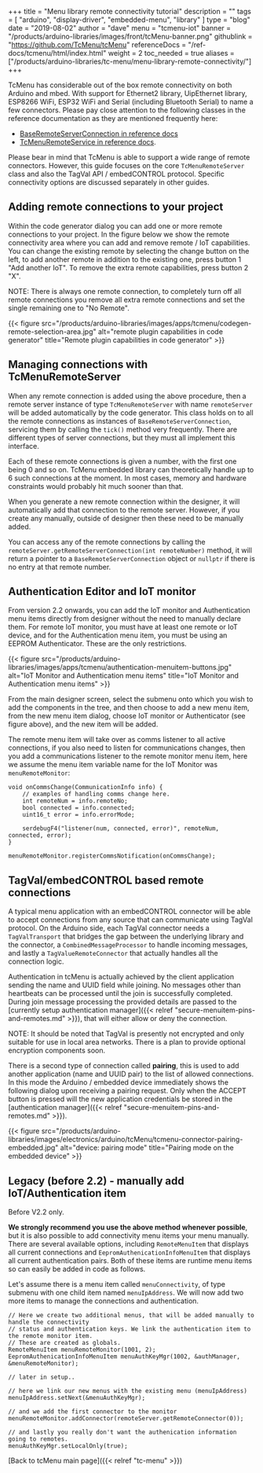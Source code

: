 +++
title = "Menu library remote connectivity tutorial"
description = ""
tags = [ "arduino", "display-driver", "embedded-menu", "library" ]
type = "blog"
date = "2019-08-02"
author =  "dave"
menu = "tcmenu-iot"
banner = "/products/arduino-libraries/images/front/tcMenu-banner.png"
githublink = "https://github.com/TcMenu/tcMenu"
referenceDocs = "/ref-docs/tcmenu/html/index.html"
weight = 2
toc_needed = true
aliases = ["/products/arduino-libraries/tc-menu/menu-library-remote-connectivity/"]
+++

TcMenu has considerable out of the box remote connectivity on both Arduino and mbed. With support for Ethernet2 library, UipEthernet library, ESP8266 WiFi, ESP32 WiFi and Serial (including Bluetooth Serial) to name a few connectors. Please pay close attention to the following classes in the reference documentation as they are mentioned frequently here: 

* [BaseRemoteServerConnection in reference docs](https://www.thecoderscorner.com/ref-docs/tcmenu/html/classtcremote_1_1_base_remote_server_connection.html)
* [TcMenuRemoteService in reference docs](https://www.thecoderscorner.com/ref-docs/tcmenu/html/classtcremote_1_1_tc_menu_remote_server.html).

Please bear in mind that TcMenu is able to support a wide range of remote connectors. However, this guide focuses on the core `TcMenuRemoteServer` class and also the TagVal API / embedCONTROL protocol. Specific connectivity options are discussed separately in other guides.

## Adding remote connections to your project

Within the code generator dialog you can add one or more remote connections to your project. In the figure below we show the remote connectivity area where you can add and remove remote / IoT capabilities. You can change the existing remote by selecting the change button on the left, to add another remote in addition to the existing one, press button 1 "Add another IoT". To remove the extra remote capabilities, press button 2 "X". 

NOTE: There is always one remote connection, to completely turn off all remote connections you remove all extra remote connections and set the single remaining one to "No Remote".

{{< figure src="/products/arduino-libraries/images/apps/tcmenu/codegen-remote-selection-area.jpg" alt="remote plugin capabilities in code generator" title="Remote plugin capabilities in code generator" >}}

## Managing connections with TcMenuRemoteServer

When any remote connection is added using the above procedure, then a remote server instance of type `TcMenuRemoteServer` with name `remoteServer` will be added automatically by the code generator. This class holds on to all the remote connections as instances of `BaseRemoteServerConnection`, servicing them by calling the `tick()` method very frequently. There are different types of server connections, but they must all implement this interface.

Each of these remote connections is given a number, with the first one being 0 and so on. TcMenu embedded library can theoretically handle up to 6 such connections at the moment. In most cases, memory and hardware constraints would probably hit much sooner than that.

When you generate a new remote connection within the designer, it will automatically add that connection to the remote server. However, if you create any manually, outside of designer then these need to be manually added.

You can access any of the remote connections by calling the `remoteServer.getRemoteServerConnection(int remoteNumber)` method, it will return a pointer to a  `BaseRemoteServerConnection` object or `nullptr` if there is no entry at that remote number.

## Authentication Editor and IoT monitor

From version 2.2 onwards, you can add the IoT monitor and Authentication menu items directly from designer without the need to manually declare them. For remote IoT monitor, you must have at least one remote or IoT device, and for the Authentication menu item, you must be using an EEPROM Authenticator. These are the only restrictions.

{{< figure src="/products/arduino-libraries/images/apps/tcmenu/authentication-menuitem-buttons.jpg" alt="IoT Monitor and Authentication menu items" title="IoT Monitor and Authentication menu items" >}}

From the main designer screen, select the submenu onto which you wish to add the components in the tree, and then choose to add a new menu item, from the new menu item dialog, choose IoT monitor or Authenticator (see figure above), and the new item will be added.

The remote menu item will take over as comms listener to all active connections, if you also need to listen for communications changes, then you add a communications listener to the remote monitor menu item, here we assume the menu item variable name for the IoT Monitor was `menuRemoteMonitor`:

    void onCommsChange(CommunicationInfo info) {
        // examples of handling comms change here.
        int remoteNum = info.remoteNo;	
        bool connected = info.connected;
        uint16_t error = info.errorMode; 

        serdebugF4("listener(num, connected, error)", remoteNum, connected, error);
    }

    menuRemoteMonitor.registerCommsNotification(onCommsChange);

## TagVal/embedCONTROL based remote connections

A typical menu application with an embedCONTROL connector will be able to accept connections from any source that can communicate using TagVal protocol. On the Arduino side, each TagVal connector needs a `TagValTransport` that bridges the gap between the underlying library and the connector, a `CombinedMessageProcessor` to handle incoming messages, and lastly a `TagValueRemoteConnector` that actually handles all the connection logic.

Authentication in tcMenu is actually achieved by the client application sending the name and UUID field while joining. No messages other than heartbeats can be processed until the join is successfully completed. During join message processing the provided details are passed to the [currently setup authentication manager]({{< relref "secure-menuitem-pins-and-remotes.md" >}}), that will either allow or deny the connection.

NOTE: It should be noted that TagVal is presently not encrypted and only suitable for use in local area networks. There is a plan to provide optional encryption components soon.

There is a second type of connection called **pairing**, this is used to add another application (name and UUID pair) to the list of allowed connections. In this mode the Arduino / embedded device immediately shows the following dialog upon receiving a pairing request. Only when the ACCEPT button is pressed will the new application credentials be stored in the [authentication manager]({{< relref "secure-menuitem-pins-and-remotes.md" >}}).

{{< figure src="/products/arduino-libraries/images/electronics/arduino/tcMenu/tcmenu-connector-pairing-embedded.jpg" alt="device: pairing mode" title="Pairing mode on the embedded device" >}}


## Legacy (before 2.2) - manually add IoT/Authentication item 

Before V2.2 only.

**We strongly recommend you use the above method whenever possible**, but it is also possible to add connectivity menu items your menu manually. There are several available options, including `RemoteMenuItem` that displays all current connections and `EepromAuthenicationInfoMenuItem` that displays all current authentication pairs. Both of these items are runtime menu items so can easily be added in code as follows.

Let's assume there is a menu item called `menuConnectivity`, of type submenu with one child item named `menuIpAddress`. We will now add two more items to manage the connections and authentication.

    // Here we create two additional menus, that will be added manually to handle the connectivity
    // status and authentication keys. We link the authentication item to the remote monitor item.
    // These are created as globals.
    RemoteMenuItem menuRemoteMonitor(1001, 2);
    EepromAuthenicationInfoMenuItem menuAuthKeyMgr(1002, &authManager, &menuRemoteMonitor);

    // later in setup..
     
    // here we link our new menus with the existing menu (menuIpAddress)
    menuIpAddress.setNext(&menuAuthKeyMgr);
    
    // and we add the first connector to the monitor
    menuRemoteMonitor.addConnector(remoteServer.getRemoteConnector(0));
     
    // and lastly you really don't want the authenication information going to remotes.
    menuAuthKeyMgr.setLocalOnly(true);
 
[Back to tcMenu main page]({{< relref "tc-menu" >}}) 

